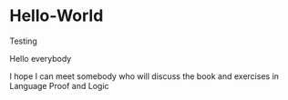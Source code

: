 # Hello-World
Testing

Hello everybody

I hope I can meet somebody who will discuss the book and exercises in Language Proof and Logic
